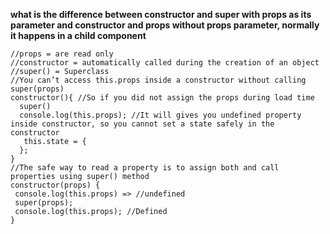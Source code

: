 **what is the difference between constructor and super with props as its parameter and constructor and props without props parameter, normally it happens in a child component**

```
//props = are read only
//constructor = automatically called during the creation of an object
//super() = Superclass
//You can’t access this.props inside a constructor without calling super(props)
constructor(){ //So if you did not assign the props during load time
  super()
  console.log(this.props); //It will gives you undefined property inside constructor, so you cannot set a state safely in the constructor
   this.state = {
  };
}
//The safe way to read a property is to assign both and call properties using super() method
constructor(props) {
 console.log(this.props) => //undefined
 super(props);
 console.log(this.props); //Defined
}
```